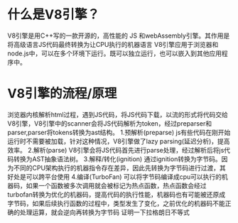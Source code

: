 # 什么是V8引擎？
  V8引擎是用C++写的一款开源的，高性能的 JS 和webAssembly引擎。其作用是将高级语言JS代码最终转换为让CPU执行的机器语言
  V8引擎应用于浏览器和node.js中，可以在多个环境下运行。既可以独立运行，也可以嵌入到其他应用程序中。

# V8引擎的流程/原理
  浏览器内核解析html过程，遇到JS代码，将JS代码下载，以流的形式将代码交给V8引擎，V8引擎中的scanner会将JS代码解析为token，经过preparser和parser,parser将tokens转换为ast结构。
    1.预解析(preparse)
      js有些代码在刚开始运行时不需要被加载，针对这种情况，V8引擎做了lazy parsing(延迟分析)，提高效率。
    2.解析(parse)
      V8引擎会将JS代码首先进行parse处理，经过解析后将js代码转换为AST抽象语法树。
    3.解释/转化(ignition)
      通过ignition转换为字节码。因为不同的CPU架构执行的机器指令存在差异，因此先转换为字节码进行过渡，其好处是可以跨平台使用
    4.编译(TurboFan)
      可以将字节码编译成cpu可以执行的机器码，如果一个函数被多次调用就会被标记为热点函数，热点函数会经过turbofan转换为优化的机器码，提高代码的执行性能，机器码也有可能被还原成字节码，如果后续执行函数的过程中，类型发生了变化，之前优化的机器码不能正确的处理运算，就会逆向再转换为字节码
证明一下拉格朗日不等式